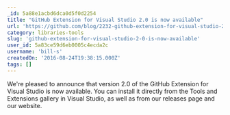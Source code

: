 ```yaml
---
_id: 5a88e1acbd6dca0d5f0d2254
title: "GitHub Extension for Visual Studio 2.0 is now available"
url: 'https://github.com/blog/2232-github-extension-for-visual-studio-2-0'
category: libraries-tools
slug: 'github-extension-for-visual-studio-2-0-is-now-available'
user_id: 5a83ce59d6eb0005c4ecda2c
username: 'bill-s'
createdOn: '2016-08-24T19:38:15.000Z'
tags: []
---
```


We're pleased to announce that version 2.0 of the GitHub Extension for Visual Studio is now available. You can install it directly from the Tools and Extensions gallery in Visual Studio, as well as from our releases page and our website.
